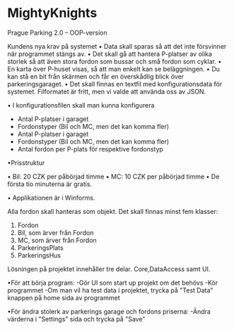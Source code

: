 # MightyKnights
Prague Parking 2.0 – OOP-version 

Kundens nya krav på systemet
• Data skall sparas så att det inte försvinner när programmet stängs av.
• Det skall gå att hantera P-platser av olika storlek så att även stora fordon som bussar och små fordon som cyklar.
• En karta över P-huset visas, så att man enkelt kan se beläggningen. 
• Du kan stå en bit från skärmen och får en överskådlig blick över parkeringsgaraget. 
• Det skall finnas en textfil med konfigurationsdata för systemet. Filformatet är fritt, men vi valde att använda oss av JSON.

• I konfigurationsfilen skall man kunna konfigurera
- Antal P-platser i garaget
- Fordonstyper (Bil och MC, men det kan komma fler)
- Antal P-platser i garaget
- Fordonstyper (Bil och MC, men det kan komma fler)
- Antal fordon per P-plats för respektive fordonstyp

•Prisstruktur

• Bil: 20 CZK per påbörjad timme
• MC: 10 CZK per påbörjad timme
• De första tio minuterna är gratis.


• Applikationen är i Winforms.  

Alla fordon skall hanteras som objekt. Det skall finnas minst fem klasser:
1. Fordon
2. Bil, som ärver från Fordon
3. MC, som ärver från Fordon
4. ParkeringsPlats
5. ParkeringsHus

Lösningen på projektet innehåller tre delar. 
Core,DataAccess samt UI.

•För att börja program:
-Gör UI som start up projekt om det behövs
-Kör programmet
-Om man vil ha test data i projektet, trycka på "Test Data" knappen på home sida av programmet

•För ändra stolerk av parkerings garage och fordons priserna:
-Ändra värderna i "Settings" sida och trycka på "Save"

